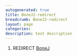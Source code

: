 ```yaml
---
autogenerated: true
title: BoneJ2-redirect
breadcrumb: BoneJ2-redirect
layout: page
categories: 
description: test description
---
```


1.  REDIRECT [BoneJ](BoneJ)
